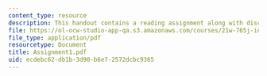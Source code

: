 ```yaml
---
content_type: resource
description: This handout contains a reading assignment along with discussion questions.
file: https://ol-ocw-studio-app-qa.s3.amazonaws.com/courses/21w-765j-interactive-and-non-linear-narrative-theory-and-practice-spring-2004/ecdebc62db1b3d90b6e72572dcbc9365_Assignment1.pdf
file_type: application/pdf
resourcetype: Document
title: Assignment1.pdf
uid: ecdebc62-db1b-3d90-b6e7-2572dcbc9365
---
```

